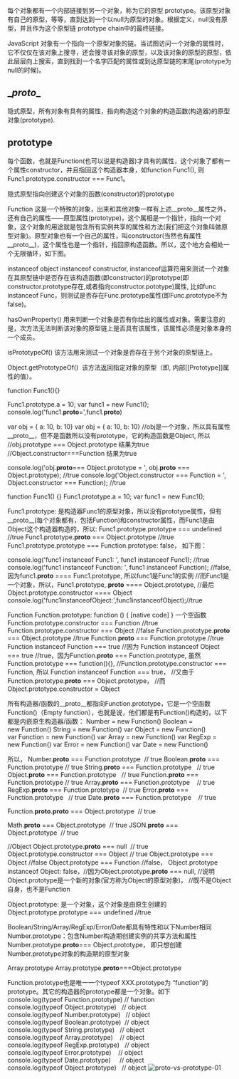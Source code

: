 每个对象都有一个内部链接到另一个对象，称为它的原型 prototype。该原型对象有自己的原型，等等，直到达到一个以null为原型的对象。根据定义，null没有原型，并且作为这个原型链 prototype chain中的最终链接。

JavaScript 对象有一个指向一个原型对象的链。当试图访问一个对象的属性时，它不仅仅在该对象上搜寻，还会搜寻该对象的原型，以及该对象的原型的原型，依此层层向上搜索，直到找到一个名字匹配的属性或到达原型链的末尾(prototype为null的时候)。

## \__proto__
隐式原型，所有对象有具有的属性，指向构造这个对象的构造函数(构造器)的原型对象(prototype).

## prototype
每个函数，也就是Function(也可以说是构造器)才具有的属性，这个对象了都有一个属性constructor，并且指回这个构造器本身，如function Func1(), 则Func1.prototype.constructor === Func1。

隐式原型指向创建这个对象的函数(constructor)的prototype

Function
这是一个特殊的对象，出来和其他对象一样有上述__proto__属性之外，还有自己的属性——原型属性(prototype)，这个属相是一个指针，指向一个对象，这个对象的用途就是包含所有实例共享的属性和方法(我们把这个对象叫做原型对象)。原型对象也有一个自己的属性，叫constructor(当然也有属性__proto__)，这个属性也是一个指针，指回原构造函数。所以，这个地方会相处一个无限循环，如下图。

instanceof
object instanceof constructor, instanceof运算符用来测试一个对象在其原型链中是否存在该构造函数(即constructor)的prototype(即constructor.prototype存在,或者指向constructor.pototype)属性, 比如func instanceof Func，则测试是否存在Func.prototype属性(即Func.prototype不为false)。

hasOwnProperty()
用来判断一个对象是否有你给出的属性或对象。需要注意的是，次方法无法判断该对象的原型链上是否具有该属性，该属性必须是对象本身的一个成员。

isPrototypeOf()
该方法用来测试一个对象是否存在于另个对象的原型链上。

Object.getPrototypeOf() 
该方法返回指定对象的原型（即, 内部[[Prototype]]属性的值）。

function Func1(){}

Func1.prototype.a = 10;
var func1 = new Func1();
console.log('func1.__proto__=',func1.__proto__)




var obj = { a: 10, b: 10}
var obj = { a: 10, b: 10}  //obj是一个对象，所以具有属性__proto__，但不是函数所以没有prototype，它的构造函数是Object, 所以
                                          //obj.prototype === Object.prototype 结果为true
                                          //Object.constructor===Function 结果为true

console.log('obj.__proto__=== Object.prototype = ', obj.__proto__ === Object.prototype); //true
console.log('Object.constructor === Function = ', Object.constructor === Function); //true


function Func1() {}
Func1.prototype.a = 10;
var func1 = new Func1();

Func1.prototype: 是构造器Func1的原型对象，所以没有prototype属性，但有__proto__(每个对象都有，包括Function)和constructor属性，而Func1是由Object这个构造器构造的，所以:
Func1.prototype.prototype === undefined //true
Func1.prototype.__proto__ === Object.prototype //true
Func1.prototype.prototype === Function.prototype:  false， 如下图：


console.log('func1 instanceof Func1: ', func1 instanceof Func1); //true
console.log('func1 instanceof Function: ', func1 instanceof Function); //false, 因为func1.__proto__ ==== Func1.prototype, 所以func1是Func1的实例
                                                                                                                         //而Func1是一个对象，所以，Func1.prototype,.__proto__ ==== Object.prototype,
                                                                                                                         //最后Object.prototype.constructor ==== Object
console.log('func1instanceofObject:',func1instanceofObject);//true




Function
Function.prototype:  function () { [native code] } 一个空函数
Function.prototype.constructor === Function //true
Function.prototype.constructor === Object  //false
Function.prototype.__proto__ === Object.prototype //true
Function.__proto__ === Function.prototype //true
Function instanceof Function === true //因为
Function instanceof Object === true //true，因为Function.__proto__ === Function.prototype, 虽然Function.prototype === function(){},
                                                                  //Function.prototype.constructor === Function, 所以 Function instanceof Function === true，
                                                                  //又由于Function.prototype.__proto__ === Object.prototype，
                                                                   //而Object.prototype.constructor = Object


所有构造器/函数的__proto__都指向Function.prototype，它是一个空函数Function()（Empty function），也就是说，他们都是有Function()构造的，以下都是内嵌原生构造器/函数：
Number = new Function()
Boolean = new Function()
String = new Function()
var Object = new Function()
var Function = new Function()
var Array = new Function()
var RegExp = new Function()
var Error = new Function()
var Date = new Function()

所以，
Number.__proto__ === Function.prototype  // true
Boolean.__proto__ === Function.prototype // true
String.__proto__ === Function.prototype    // true
Object.__proto__ === Function.prototype   // true
Function.__proto__ === Function.prototype // true
Array.__proto__ === Function.prototype      // true
RegExp.__proto__ === Function.prototype  // true
Error.__proto__ === Function.prototype   // true
Date.__proto__ === Function.prototype    // true

Function.__proto__.__proto__ === Object.prototype  // true

Math.__proto__ === Object.prototype  // true
JSON.__proto__ === Object.prototype  // true



//Object
Object.prototype.__proto__ === null  // true
Object.prototype.constructor === Object // true
Object.prototype === Object //false
Object.prototype === Function //false，
Object.prototype instanceof Object: false，//因为Object.prototype.__proto__ === null,
                                                                                 //说明Object.prototype是一个新的对象(官方称为Object的原型对象)，
                                                                                 //既不是Object自身，也不是Function

Object.prototype: 是一个对象，这个对象是由原生创建的
Object.prototype.prototype === undefined //true

Boolean/String/Array/RegExp/Error/Date都具有特性和以下Number相同
Number.prototype：包含Number构造期创建实例的共享方法和属性
Number.prototype.__proto__=== Object.prototype， 即只想创建Number.prototype对象的构造期的原型对象

Array.prototype
Array.prototype.__proto__===Object.prototype

Function.prototype也是唯一一个typeof XXX.prototype为 “function”的prototype。其它的构造器的prototype都是一个对象。如下
console.log(typeof Function.prototype) // function
console.log(typeof Object.prototype)   // object
console.log(typeof Number.prototype)   // object
console.log(typeof Boolean.prototype)  // object
console.log(typeof String.prototype)   // object
console.log(typeof Array.prototype)    // object
console.log(typeof RegExp.prototype)   // object
console.log(typeof Error.prototype)    // object
console.log(typeof Date.prototype)     // object
console.log(typeof Object.prototype)   // object
![__proto__-vs-prototype-01](http://ocidfae4n.bkt.clouddn.com/f583c0ec9b3f503fa855cbfc7006feea.png)
